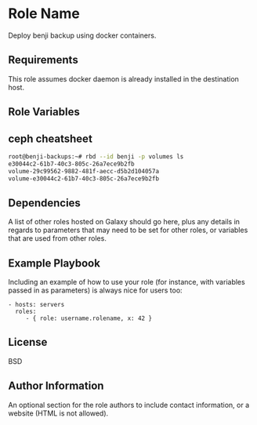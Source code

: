 Role Name
=========

Deploy benji backup using docker containers. 


Requirements
------------

This role assumes docker daemon is already installed in the destination host.

Role Variables
--------------

## ceph cheatsheet

```bash
root@benji-backups:~# rbd --id benji -p volumes ls
e30044c2-61b7-40c3-805c-26a7ece9b2fb
volume-29c99562-9882-481f-aecc-d5b2d104057a
volume-e30044c2-61b7-40c3-805c-26a7ece9b2fb
```

Dependencies
------------

A list of other roles hosted on Galaxy should go here, plus any details in regards to parameters that may need to be set for other roles, or variables that are used from other roles.

Example Playbook
----------------

Including an example of how to use your role (for instance, with variables passed in as parameters) is always nice for users too:

    - hosts: servers
      roles:
         - { role: username.rolename, x: 42 }

License
-------

BSD

Author Information
------------------

An optional section for the role authors to include contact information, or a website (HTML is not allowed).
